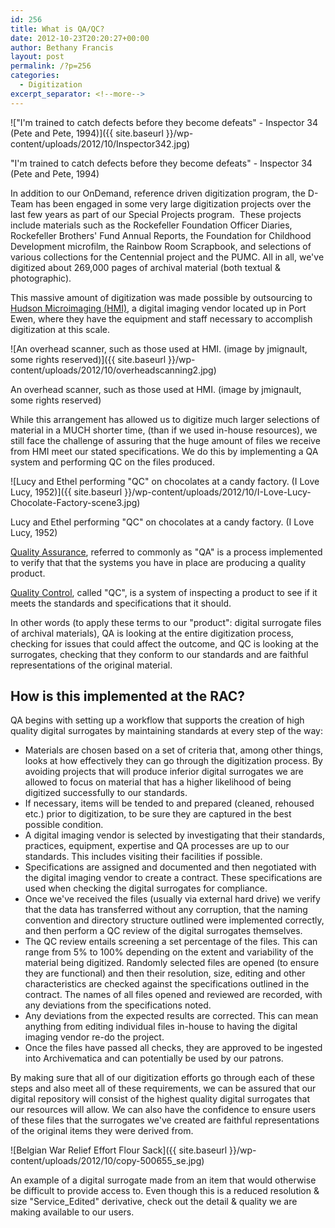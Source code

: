 ```yaml
---
id: 256
title: What is QA/QC?
date: 2012-10-23T20:20:27+00:00
author: Bethany Francis
layout: post
permalink: /?p=256
categories:
  - Digitization
excerpt_separator: <!--more-->
---
```

!["I'm trained to catch defects before they become defeats" - Inspector 34 (Pete and Pete, 1994)]({{ site.baseurl }}/wp-content/uploads/2012/10/Inspector342.jpg)

  <p class="wp-caption-text">
    "I'm trained to catch defects before they become defeats" - Inspector 34 (Pete and Pete, 1994)
  </p>

In addition to our OnDemand, reference driven digitization program, the D-Team has been engaged in some very large digitization projects over the last few years as part of our Special Projects program.  These projects include materials such as the Rockefeller Foundation Officer Diaries, Rockefeller Brothers' Fund Annual Reports, the Foundation for Childhood Development microfilm, the Rainbow Room Scrapbook, and selections of various collections for the Centennial project and the PUMC. All in all, we've digitized about 269,000 pages of archival material (both textual & photographic).<!--more-->

This massive amount of digitization was made possible by outsourcing to [Hudson Microimaging (HMI)](http://www.hudsonmicroimaging.com/), a digital imaging vendor located up in Port Ewen, where they have the equipment and staff necessary to accomplish digitization at this scale.

![An overhead scanner, such as those used at HMI. (image by jmignault, some rights reserved)]({{ site.baseurl }}/wp-content/uploads/2012/10/overheadscanning2.jpg)

  <p class="wp-caption-text">
    An overhead scanner, such as those used at HMI. (image by jmignault, some rights reserved)
  </p>

While this arrangement has allowed us to digitize much larger selections of material in a MUCH shorter time, (than if we used in-house resources), we still face the challenge of assuring that the huge amount of files we receive from HMI meet our stated specifications. We do this by implementing a QA system and performing QC on the files produced.

![Lucy and Ethel performing "QC" on chocolates at a candy factory. (I Love Lucy, 1952)]({{ site.baseurl }}/wp-content/uploads/2012/10/I-Love-Lucy-Chocolate-Factory-scene3.jpg)

  <p class="wp-caption-text">
    Lucy and Ethel performing "QC" on chocolates at a candy factory. (I Love Lucy, 1952)
  </p>

[Quality Assurance](http://en.wikipedia.org/wiki/Quality_assurance), referred to commonly as "QA" is a process implemented to verify that that the systems you have in place are producing a quality product.

[Quality Control](http://en.wikipedia.org/wiki/Quality_control), called "QC", is a system of inspecting a product to see if it meets the standards and specifications that it should.

In other words (to apply these terms to our "product": digital surrogate files of archival materials), QA is looking at the entire digitization process, checking for issues that could affect the outcome, and QC is looking at the surrogates, checking that they conform to our standards and are faithful representations of the original material.

## How is this implemented at the RAC?

QA begins with setting up a workflow that supports the creation of high quality digital surrogates by maintaining standards at every step of the way:

* Materials are chosen based on a set of criteria that, among other things, looks at how effectively they can go through the digitization process. By avoiding projects that will produce inferior digital surrogates we are allowed to focus on material that has a higher likelihood of being digitized successfully to our standards.
* If necessary, items will be tended to and prepared (cleaned, rehoused etc.) prior to digitization, to be sure they are captured in the best possible condition.
* A digital imaging vendor is selected by investigating that their standards, practices, equipment, expertise and QA processes are up to our standards. This includes visiting their facilities if possible.
* Specifications are assigned and documented and then negotiated with the digital imaging vendor to create a contract. These specifications are used when checking the digital surrogates for compliance.
* Once we've received the files (usually via external hard drive) we verify that the data has transferred without any corruption, that the naming convention and directory structure outlined were implemented correctly, and then perform a QC review of the digital surrogates themselves.
* The QC review entails screening a set percentage of the files. This can range from 5% to 100% depending on the extent and variability of the material being digitized. Randomly selected files are opened (to ensure they are functional) and then their resolution, size, editing and other characteristics are checked against the specifications outlined in the contract. The names of all files opened and reviewed are recorded, with any deviations from the specifications noted.
* Any deviations from the expected results are corrected. This can mean anything from editing individual files in-house to having the digital imaging vendor re-do the project.
* Once the files have passed all checks, they are approved to be ingested into Archivematica and can potentially be used by our patrons.

By making sure that all of our digitization efforts go through each of these steps and also meet all of these requirements, we can be assured that our digital repository will consist of the highest quality digital surrogates that our resources will allow. We can also have the confidence to ensure users of these files that the surrogates we've created are faithful representations of the original items they were derived from.

![Belgian War Relief Effort Flour Sack]({{ site.baseurl }}/wp-content/uploads/2012/10/copy-500655_se.jpg)

  <p class="wp-caption-text">
    An example of a digital surrogate made from an item that would otherwise be difficult to provide access to. Even though this is a reduced resolution & size "Service_Edited" derivative, check out the detail & quality we are making available to our users.
  </p>
